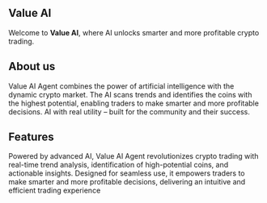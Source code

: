 ## Value AI
Welcome to **Value AI**, where AI unlocks smarter and more profitable crypto trading.

## About us
Value AI Agent combines the power of artificial intelligence with the dynamic crypto market. The AI scans trends and identifies the coins with the highest potential, enabling traders to make smarter and more profitable decisions. AI with real utility – built for the community and their success.

## Features
Powered by advanced AI, Value AI Agent revolutionizes crypto trading with real-time trend analysis, identification of high-potential coins, and actionable insights. Designed for seamless use, it empowers traders to make smarter and more profitable decisions, delivering an intuitive and efficient trading experience
